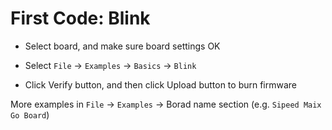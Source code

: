 First Code: Blink
=============

* Select board, and make sure board settings OK

* Select `File` -> `Examples` -> `Basics` -> `Blink`

* Click Verify button, and then click Upload button to burn firmware


More examples in `File` -> `Examples` -> Borad name section (e.g. `Sipeed Maix Go Board`)




